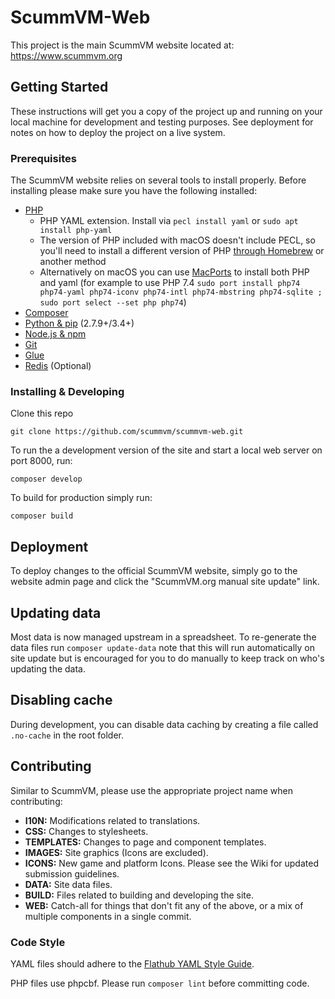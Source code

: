 # ScummVM-Web

This project is the main ScummVM website located at: https://www.scummvm.org

## Getting Started

These instructions will get you a copy of the project up and running on your
local machine for development and testing purposes. See deployment for notes
on how to deploy the project on a live system.

### Prerequisites

The ScummVM website relies on several tools to install properly.
Before installing please make sure you have the following installed:

* [PHP](https://www.php.net/manual/en/install.php)
  * PHP YAML extension. Install via `pecl install yaml` or `sudo apt install php-yaml`
  * The version of PHP included with macOS doesn't include PECL, so you'll need to install a different version of PHP [through Homebrew](https://formulae.brew.sh/formula/php) or another method
  * Alternatively on macOS you can use [MacPorts](https://www.macports.org) to install both PHP and yaml (for example to use PHP 7.4 `sudo port install php74 php74-yaml php74-iconv php74-intl php74-mbstring php74-sqlite ; sudo port select --set php php74`)
* [Composer](https://getcomposer.org/)
* [Python & pip](https://www.python.org/) (2.7.9+/3.4+)
* [Node.js & npm](https://nodejs.org/)
* [Git](https://git-scm.com/)
* [Glue](https://glue.readthedocs.io/en/latest/installation.html)
* [Redis](https://redis.io/) (Optional)

### Installing & Developing

Clone this repo

    git clone https://github.com/scummvm/scummvm-web.git

To run the a development version of the site and start a local web server on port 8000, run:

    composer develop

To build for production simply run:

    composer build

## Deployment

To deploy changes to the official ScummVM website, simply go to the website admin page and click the "ScummVM.org
manual site update" link.

## Updating data

Most data is now managed upstream in a spreadsheet. To re-generate the data files
run `composer update-data` note that this will run automatically on site update
but is encouraged for you to do manually to keep track on who's updating the
data.

## Disabling cache

During development, you can disable data caching by creating a file called
`.no-cache` in the root folder.

## Contributing

Similar to ScummVM, please use the appropriate project name when contributing:
* **I10N:** Modifications related to translations.
* **CSS:** Changes to stylesheets.
* **TEMPLATES:** Changes to page and component templates.
* **IMAGES:** Site graphics (Icons are excluded).
* **ICONS:** New game and platform Icons. Please see the Wiki for updated
submission guidelines.
* **DATA:** Site data files.
* **BUILD:** Files related to building and developing the site.
* **WEB:** Catch-all for things that don't fit any of the above, or a mix of
multiple components in a single commit.

### Code Style

YAML files should adhere to the [Flathub YAML Style Guide](https://github.com/flathub/flathub/wiki/YAML-Style-Guide).

PHP files use phpcbf. Please run `composer lint` before committing code.
